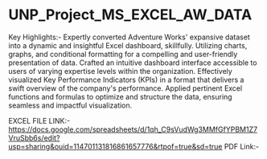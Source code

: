 # UNP_Project_MS_EXCEL_AW_DATA

Key Highlights:- Expertly converted Adventure Works' expansive dataset into a dynamic and insightful Excel dashboard, skillfully. Utilizing charts, graphs, and conditional formatting for a compelling and user-friendly presentation of data. Crafted an intuitive dashboard interface accessible to users of varying expertise levels within the organization. Effectively visualized Key Performance Indicators (KPIs) in a format that delivers a swift overview of the company's performance. Applied pertinent Excel functions and formulas to optimize and structure the data, ensuring seamless and impactful visualization.

EXCEL FILE LINK:- https://docs.google.com/spreadsheets/d/1qh_C9sVudWg3MMfGfYPBM1Z7VruSbb6s/edit?usp=sharing&ouid=114701131816861657776&rtpof=true&sd=true
PDF Link:- 
